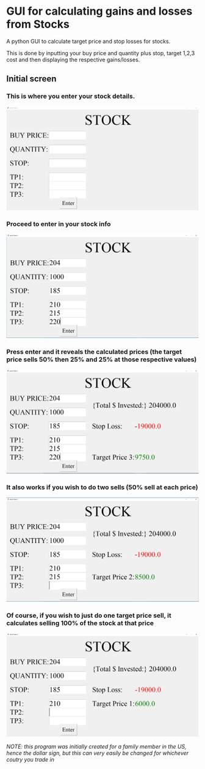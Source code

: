 # GUI for calculating gains and losses from Stocks
A python GUI to calculate target price and stop losses for stocks. 

This is done by inputting your buy price and quantity plus stop, target 1,2,3 cost and then displaying the respective gains/losses. 
## Initial screen
### This is where you enter your stock details.
![title](images/image1.PNG)
### Proceed to enter in your stock info
![title](images/image2.PNG)
### Press enter and it reveals the calculated prices (the target price sells 50% then 25% and 25% at those respective values)
![title](images/image3.PNG)
### It also works if you wish to do two sells (50% sell at each price)
![title](images/image4.PNG)
### Of course, if you wish to just do one target price sell, it calculates selling 100% of the stock at that price 
![title](images/image5.PNG)

*NOTE: this program was initially created for a family member in the US, hence the dollar sign, but this can very easily be changed for whichever coutry you trade in*
